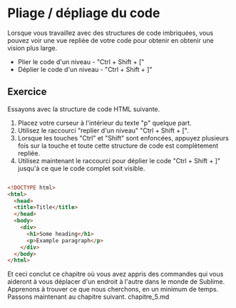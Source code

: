 Pliage / dépliage du code
=========================

Lorsque vous travaillez avec des structures de code imbriquées, vous pouvez
voir une vue repliée de votre code pour obtenir en obtenir une vision plus 
large.

* Plier le code d'un niveau - "Ctrl + Shift + ["
* Déplier le code d'un niveau - "Ctrl + Shift + ]"


Exercice
---------

Essayons avec la structure de code HTML suivante.

1. Placez votre curseur à l'intérieur du texte "p" quelque part.
2. Utilisez le raccourci "replier d'un niveau" "Ctrl + Shift + [".
3. Lorsque les touches "Ctrl" et "Shift" sont enfoncées, appuyez plusieurs fois
   sur la touche et toute cette structure de code est complètement repliée.
4. Utilisez maintenant le raccourci pour déplier le code "Ctrl + Shift + ]"
   jusqu'à ce que le code complet soit visible.

```html

<!DOCTYPE html>
<html>
  <head>
  <title>Title</title>
  </head>
  <body>
    <div>
      <h1>Some heading</h1>
      <p>Example paragraph</p>
    </div>
  </body>
</html>

```

Et ceci conclut ce chapitre où vous avez appris des commandes qui vous aideront 
à vous déplacer d'un endroit à l'autre dans le monde de Sublime. Apprenons à 
trouver ce que nous cherchons, en un minimum de temps. Passons maintenant au 
chapitre suivant. chapitre_5.md
